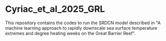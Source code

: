 # Cyriac_et_al_2025_GRL
This repository contains the codes to run the SRDCN model described in "A machine learning approach to rapidly downscale sea surface temperature extremes and degree heating weeks on the Great Barrier Reef".

